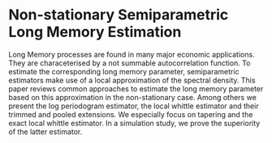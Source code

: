 # Non-stationary Semiparametric Long Memory Estimation

Long Memory processes are found in many major economic applications. They are characeterised by a not summable autocorrelation function. To estimate the corresponding long memory parameter, semiparametric estimators make use of a local approximation of the spectral density. This paper reviews common approaches to estimate the long memory parameter based on this approximation in the non-stationary case. Among others we present the log periodogram estimator, the local whittle estimator and their trimmed and pooled extensions. We especially focus on tapering and the exact local whittle estimator. In a simulation study, we prove the superiority of the latter estimator. 
